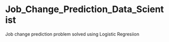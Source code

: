 # Job_Change_Prediction_Data_Scientist
Job change prediction problem solved using Logistic Regresiion
